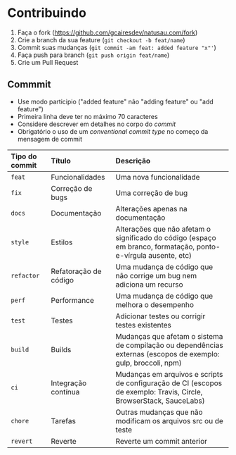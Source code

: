 # Contribuindo

1. Faça o fork (<https://github.com/gcairesdev/natusau.com/fork>)
2. Crie a branch da sua feature (`git checkout -b feat/name`)
3. Commit suas mudanças (`git commit -am feat: added feature "x"'`)
4. Faça push para branch (`git push origin feat/name`)
5. Crie um Pull Request

## Commmit

* Use modo participio ("added feature" não "adding feature" ou "add feature")
* Primeira linha deve ter no máximo 70 caracteres
* Considere descrever em detalhes no corpo do _commit_
* Obrigatório o uso de um _conventional commit type_ no começo da mensagem de commit

| Tipo do commit | Título                | Descrição                                                                                                          |
|:---------------|:----------------------|:-------------------------------------------------------------------------------------------------------------------|
| `feat`         | Funcionalidades       | Uma nova funcionalidade                                                                                            |
| `fix`          | Correção de bugs      | Uma correção de bug                                                                                                |
| `docs`         | Documentação          | Alterações apenas na documentação                                                                                  |
| `style`        | Estilos               | Alterações que não afetam o significado do código (espaço em branco, formatação, ponto-e-vírgula ausente, etc)     |
| `refactor`     | Refatoração de código | Uma mudança de código que não corrige um bug nem adiciona um recurso                                               |
| `perf`         | Performance           | Uma mudança de código que melhora o desempenho                                                                     |
| `test`         | Testes                | Adicionar testes ou corrigir testes existentes                                                                     |
| `build`        | Builds                | Mudanças que afetam o sistema de compilação ou dependências externas (escopos de exemplo: gulp, broccoli, npm)     |
| `ci`           | Integração contínua   | Mudanças em arquivos e scripts de configuração de CI (escopos de exemplo: Travis, Circle, BrowserStack, SauceLabs) |
| `chore`        | Tarefas               | Outras mudanças que não modificam os arquivos src ou de teste                                                      |
| `revert`       | Reverte               | Reverte um commit anterior                                                                                         |
